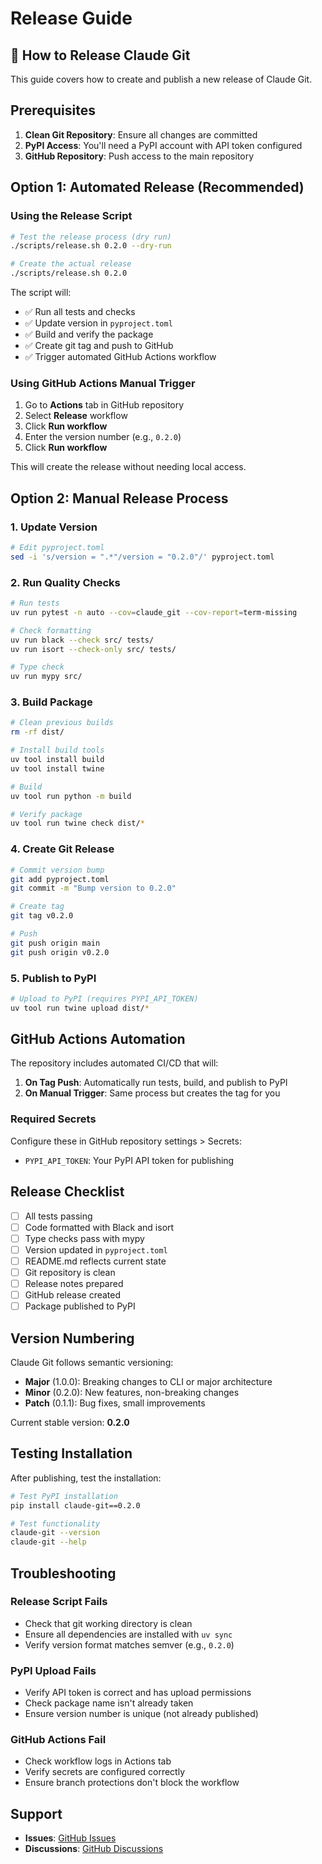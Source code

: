 # Release Guide

## 🚀 How to Release Claude Git

This guide covers how to create and publish a new release of Claude Git.

## Prerequisites

1. **Clean Git Repository**: Ensure all changes are committed
2. **PyPI Access**: You'll need a PyPI account with API token configured
3. **GitHub Repository**: Push access to the main repository

## Option 1: Automated Release (Recommended)

### Using the Release Script

```bash
# Test the release process (dry run)
./scripts/release.sh 0.2.0 --dry-run

# Create the actual release
./scripts/release.sh 0.2.0
```

The script will:
- ✅ Run all tests and checks
- ✅ Update version in `pyproject.toml`  
- ✅ Build and verify the package
- ✅ Create git tag and push to GitHub
- ✅ Trigger automated GitHub Actions workflow

### Using GitHub Actions Manual Trigger

1. Go to **Actions** tab in GitHub repository
2. Select **Release** workflow
3. Click **Run workflow**
4. Enter the version number (e.g., `0.2.0`)
5. Click **Run workflow**

This will create the release without needing local access.

## Option 2: Manual Release Process

### 1. Update Version

```bash
# Edit pyproject.toml
sed -i 's/version = ".*"/version = "0.2.0"/' pyproject.toml
```

### 2. Run Quality Checks

```bash
# Run tests
uv run pytest -n auto --cov=claude_git --cov-report=term-missing

# Check formatting
uv run black --check src/ tests/
uv run isort --check-only src/ tests/

# Type check
uv run mypy src/
```

### 3. Build Package

```bash
# Clean previous builds
rm -rf dist/

# Install build tools
uv tool install build
uv tool install twine

# Build
uv tool run python -m build

# Verify package
uv tool run twine check dist/*
```

### 4. Create Git Release

```bash
# Commit version bump
git add pyproject.toml
git commit -m "Bump version to 0.2.0"

# Create tag
git tag v0.2.0

# Push
git push origin main
git push origin v0.2.0
```

### 5. Publish to PyPI

```bash
# Upload to PyPI (requires PYPI_API_TOKEN)
uv tool run twine upload dist/*
```

## GitHub Actions Automation

The repository includes automated CI/CD that will:

1. **On Tag Push**: Automatically run tests, build, and publish to PyPI
2. **On Manual Trigger**: Same process but creates the tag for you

### Required Secrets

Configure these in GitHub repository settings > Secrets:

- `PYPI_API_TOKEN`: Your PyPI API token for publishing

## Release Checklist

- [ ] All tests passing
- [ ] Code formatted with Black and isort  
- [ ] Type checks pass with mypy
- [ ] Version updated in `pyproject.toml`
- [ ] README.md reflects current state
- [ ] Git repository is clean
- [ ] Release notes prepared
- [ ] GitHub release created
- [ ] Package published to PyPI

## Version Numbering

Claude Git follows semantic versioning:

- **Major** (1.0.0): Breaking changes to CLI or major architecture
- **Minor** (0.2.0): New features, non-breaking changes  
- **Patch** (0.1.1): Bug fixes, small improvements

Current stable version: **0.2.0**

## Testing Installation

After publishing, test the installation:

```bash
# Test PyPI installation
pip install claude-git==0.2.0

# Test functionality
claude-git --version
claude-git --help
```

## Troubleshooting

### Release Script Fails

- Check that git working directory is clean
- Ensure all dependencies are installed with `uv sync`
- Verify version format matches semver (e.g., `0.2.0`)

### PyPI Upload Fails  

- Verify API token is correct and has upload permissions
- Check package name isn't already taken
- Ensure version number is unique (not already published)

### GitHub Actions Fail

- Check workflow logs in Actions tab
- Verify secrets are configured correctly
- Ensure branch protections don't block the workflow

## Support

- **Issues**: [GitHub Issues](https://github.com/zfogg/claude-git/issues)
- **Discussions**: [GitHub Discussions](https://github.com/zfogg/claude-git/discussions)